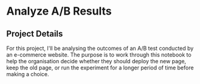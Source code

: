 # Analyze A/B Results

## Project Details
For this project, I'll be analysing the outcomes of an A/B test conducted by an e-commerce website. The purpose is to work through this notebook to help the organisation decide whether they should deploy the new page, keep the old page, or run the experiment for a longer period of time before making a choice.

